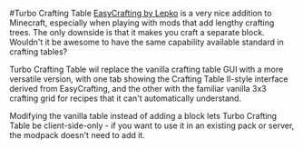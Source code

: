 #Turbo Crafting Table
[EasyCrafting by Lepko](minecraft.curseforge.com/mc-mods/224295-easycrafting) is a very nice addition to Minecraft, especially when playing with mods that add lengthy crafting trees. The only downside is that it makes you craft a separate block. Wouldn't it be awesome to have the same capability available standard in crafting tables?

Turbo Crafting Table wil replace the vanilla crafting table GUI with a more versatile version, with one tab showing the Crafting Table II-style interface derived from EasyCrafting, and the other with the familiar vanilla 3x3 crafting grid for recipes that it can't automatically understand.

Modifying the vanilla table instead of adding a block lets Turbo Crafting Table be client-side-only - if you want to use it in an existing pack or server, the modpack doesn't need to add it.
